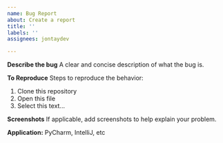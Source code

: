 ```yaml
---
name: Bug Report
about: Create a report
title: ''
labels: ''
assignees: jontaydev

---
```


**Describe the bug**
A clear and concise description of what the bug is.

**To Reproduce**
Steps to reproduce the behavior:
1. Clone this repository
2. Open this file
3. Select this text...

**Screenshots**
If applicable, add screenshots to help explain your problem.

**Application:**
PyCharm, IntelliJ, etc
